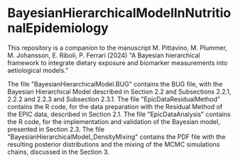 # BayesianHierarchicalModelInNutritionalEpidemiology
This repository is a companion to the manuscript
M. Pittavino, M. Plummer, M. Johansson, E. Riboli, P. Ferrari (2024)
"A Bayesian hierarchical framework to integrate dietary exposure and biomarker measurements into aetiological models."

The file "BayesianHierarchicalModel.BUG" contains the BUG file, with the Bayesian Hierarchical Model described in Section 2.2 and Subsections 2.2.1, 2.2.2 and 2.2.3 and Subsection 2.3.1.
The file "EpicDataResidualMethod" contains the R code, for the data preparation with the Residual Method of the EPIC data, described in Section 2.1.
The file "EpicDataAnalysis" contains the R code, for the implementation and validation of the Bayesian model, presented in Section 2.3.
The file "BayesianHierarchicalModel_DensityMixing" contains the PDF file with the resulting posterior distributions and the mixing of the MCMC simulations chains, discussed in the Section 3.
